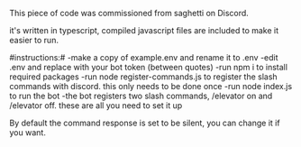 This piece of code was commissioned from saghetti on Discord.

it's written in typescript, compiled javascript files are included to make it easier to run.

#instructions:#
-make a copy of example.env and rename it to .env
-edit .env and replace <discord token here> with your bot token (between quotes)
-run npm i to install required packages
-run node register-commands.js to register the slash commands with discord. this only needs to be done once
-run node index.js to run the bot
-the bot registers two slash commands, /elevator on <channel> and /elevator off. these are all you need to set it up

By default the command response is set to be silent, you can change it if you want.
